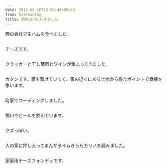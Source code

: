 ```yaml
---
date: 2012-06-26T13:58:46+09:00
from: hatenablog
title: 週末は川にいきました
---
```


<p>西の会社で生ハムを食べました。</p><p><img src="http://dl.dropbox.com/u/5978869/image/20120626_135303.png" alt=""></p><p>チーズです。</p><p><img src="http://dl.dropbox.com/u/5978869/image/20120626_135317.png" alt=""></p><p>クラッカーと干し葡萄とワインが集まってきました。</p><p><img src="http://dl.dropbox.com/u/5978869/image/20120626_135338.png" alt=""></p><p>カタンです。家を繋げていって、家の近くにある土地から得たポイントで覇権を争います。</p><p><img src="http://dl.dropbox.com/u/5978869/image/20120626_135409.png" alt=""></p><p>町家でコーディングしました。</p><p><img src="http://dl.dropbox.com/u/5978869/image/20120626_135515.png" alt=""></p><p>鴨川でビールを飲んでいます。</p><p><img src="http://dl.dropbox.com/u/5978869/image/20120626_135546.png" alt=""></p><p>クズっぽい。</p><p><img src="http://dl.dropbox.com/u/5978869/image/20120626_135650.png" alt=""></p><p>人の家に押し入ってまんがタイムきららカリノを読みました。</p><p><img src="http://dl.dropbox.com/u/5978869/image/20120626_135719.png" alt=""></p><p>家庭用チーズフォンデュです。</p><p><img src="http://dl.dropbox.com/u/5978869/image/20120626_135811.png" alt=""></p>

